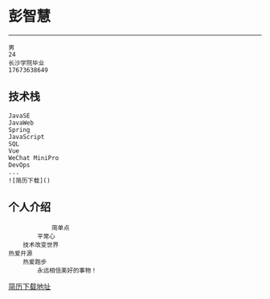 # 彭智慧

------

    男 
    24
    长沙学院毕业
    17673638649

## 技术栈
    JavaSE
    JavaWeb
    Spring  
    JavaScript
    SQL
    Vue
    WeChat MiniPro
    DevOps
    ...
    ![简历下载]()
    
## 个人介绍
        
                简单点
            平常心
        技术改变世界
    热爱开源 
        热爱跑步
            永远相信美好的事物！    

[简历下载地址](https://github.com/Ezoio/pzh/raw/master/%E5%BA%94%E8%81%98Java%E8%BD%AF%E4%BB%B6%E5%BC%80%E5%8F%91__%E5%BD%AD%E6%99%BA%E6%85%A7.pdf)    

